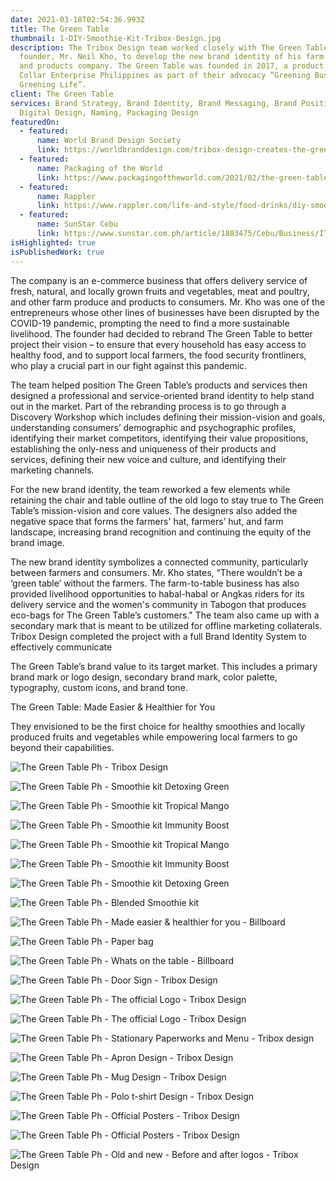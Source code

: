 ```yaml
---
date: 2021-03-18T02:54:36.993Z
title: The Green Table
thumbnail: 1-DIY-Smoothie-Kit-Tribox-Design.jpg
description: The Tribox Design team worked closely with The Green Table’s
  founder, Mr. Neil Kho, to develop the new brand identity of his farm produce
  and products company. The Green Table was founded in 2017, a product of Green
  Collar Enterprise Philippines as part of their advocacy “Greening Business,
  Greening Life”.
client: The Green Table
services: Brand Strategy, Brand Identity, Brand Messaging, Brand Positioning,
  Digital Design, Naming, Packaging Design
featuredOn:
  - featured:
      name: World Brand Design Society
      link: https://worldbranddesign.com/tribox-design-creates-the-green-table-brand-identity/
  - featured:
      name: Packaging of the World
      link: https://www.packagingoftheworld.com/2021/02/the-green-table.html
  - featured:
      name: Rappler
      link: https://www.rappler.com/life-and-style/food-drinks/diy-smoothie-kits-the-green-table-cebu
  - featured:
      name: SunStar Cebu
      link: https://www.sunstar.com.ph/article/1883475/Cebu/Business/IT-professional-takes-leap-in-opening-new-business
isHighlighted: true
isPublishedWork: true
---
```


<!--StartFragment-->

The company is an e-commerce business that offers delivery service of fresh, natural, and locally grown fruits and vegetables, meat and poultry, and other farm produce and products to consumers. Mr. Kho was one of the entrepreneurs whose other lines of businesses have been disrupted by the COVID-19 pandemic, prompting the need to find a more sustainable livelihood. The founder had decided to rebrand The Green Table to better project their vision – to ensure that every household has easy access to healthy food, and to support local farmers, the food security frontliners, who play a crucial part in our fight against this pandemic.

The team helped position The Green Table’s products and services then designed a professional and service-oriented brand identity to help stand out in the market. Part of the rebranding process is to go through a Discovery Workshop which includes defining their mission-vision and goals, understanding consumers’ demographic and psychographic profiles, identifying their market competitors, identifying their value propositions, establishing the only-ness and uniqueness of their products and services, defining their new voice and culture, and identifying their marketing channels.

For the new brand identity, the team reworked a few elements while retaining the chair and table outline of the old logo to stay true to The Green Table’s mission-vision and core values. The designers also added the negative space that forms the farmers' hat, farmers’ hut, and farm landscape, increasing brand recognition and continuing the equity of the brand image.

The new brand identity symbolizes a connected community, particularly between farmers and consumers. Mr. Kho states, “There wouldn’t be a ‘green table’ without the farmers. The farm-to-table business has also provided livelihood opportunities to habal-habal or Angkas riders for its delivery service and the women's community in Tabogon that produces eco-bags for The Green Table’s customers." The team also came up with a secondary mark that is meant to be utilized for offline marketing collaterals. Tribox Design completed the project with a full Brand Identity System to effectively communicate

The Green Table’s brand value to its target market. This includes a primary brand mark or logo design, secondary brand mark, color palette, typography, custom icons, and brand tone.

The Green Table: Made Easier & Healthier for You

They envisioned to be the first choice for healthy smoothies and locally produced fruits and vegetables while empowering local farmers to go beyond their capabilities.

<!--EndFragment-->

![The Green Table Ph - Tribox Design](0-Official-The-Green-Table-Logo-Tribox-Design.jpg "The Green Table Ph - Tribox Design")

![The Green Table Ph - Smoothie kit Detoxing Green](2-Official-The-Green-Smoothie-Kit-Tribox-Design.jpg "The Green Table Ph - Smoothie kit Detoxing Green")

![The Green Table Ph - Smoothie kit Tropical Mango](3-official-the-green-smoothie-kit-tribox-design.jpg "The Green Table Ph - Smoothie kit Tropical Mango")

![The Green Table Ph - Smoothie kit Immunity Boost](4-official-the-smoothie-kit-tribox-design.jpg "The Green Table Ph - Smoothie kit Immunity Boost")

![The Green Table Ph - Smoothie kit Tropical Mango](5-official-the-green-smoothie-kit-tribox-design.jpg "The Green Table Ph - Smoothie kit Tropical Mango")

![The Green Table Ph - Smoothie kit Immunity Boost](6-official-the-green-smoothie-kit-tribox-design.jpg "The Green Table Ph - Smoothie kit Immunity Boost")

![The Green Table Ph - Smoothie kit Detoxing Green](7-official-the-green-smoothie-kit-tribox-design.jpg "The Green Table Ph - Smoothie kit Detoxing Green")

![The Green Table Ph - Blended Smoothie kit](9-official-the-green-blended-smoothie-kit-tribox-design.jpg "The Green Table Ph - Blended Smoothie kit")

![The Green Table Ph - Made easier & healthier for you - Billboard](10-official-the-green-tagline-tribox-design.jpg "The Green Table Ph - Made easier & healthier for you - Billboard")

![The Green Table Ph - Paper bag](11-official-the-paper-bag-tribox-design.jpg "The Green Table Ph - Paper bag")

![The Green Table Ph - Whats on the table - Billboard](12-official-the-billboard-2-tribox-design.jpg "The Green Table Ph - Whats on the table - Billboard")

![The Green Table Ph - Door Sign - Tribox Design](13-official-the-door-tribox-design.jpg "The Green Table Ph - Door Sign - Tribox Design")

![The Green Table Ph - The official Logo - Tribox Design](14.1-official-the-logo-tribox-design.jpg "The Green Table Ph - The official Logo - Tribox Design")

![The Green Table Ph - The official Logo - Tribox Design](14-official-the-logo-tribox-design.jpg "The Green Table Ph - The official Logo - Tribox Design")

![The Green Table Ph - Stationary Paperworks and Menu - Tribox design](15-official-the-staionary-tribox-design.jpg "The Green Table Ph - Stationary Paperworks and Menu - Tribox design")

![The Green Table Ph - Apron Design - Tribox Design](16-official-the-apron-tribox-design.jpg "The Green Table Ph - Apron Design - Tribox Design")

![The Green Table Ph - Mug Design - Tribox Design](17-official-the-mug-tribox-design.png "The Green Table Ph - Mug Design - Tribox Design")

![The Green Table Ph - Polo t-shirt Design - Tribox Design](18-official-the-polo-tribox-design.jpg "The Green Table Ph - Polo t-shirt Design - Tribox Design")

![The Green Table Ph - Official Posters - Tribox Design](19-official-the-posters-tribox-design.jpg "The Green Table Ph - Official Posters - Tribox Design")

![The Green Table Ph - Official Posters - Tribox Design](20-official-the-product-desc-tribox-design.jpg "The Green Table Ph - Official Posters - Tribox Design")

![The Green Table Ph - Old and new - Before and after logos - Tribox Design](21-official-the-before-and-after-logo-tribox-design.jpg "The Green Table Ph - Old and new - Before and after logos - Tribox Design")
